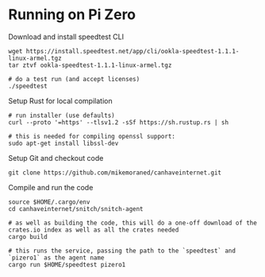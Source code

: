 # Running on Pi Zero

Download and install speedtest CLI

    wget https://install.speedtest.net/app/cli/ookla-speedtest-1.1.1-linux-armel.tgz
    tar ztvf ookla-speedtest-1.1.1-linux-armel.tgz

    # do a test run (and accept licenses)
    ./speedtest

Setup Rust for local compilation

    # run installer (use defaults)
    curl --proto '=https' --tlsv1.2 -sSf https://sh.rustup.rs | sh

    # this is needed for compiling openssl support:
    sudo apt-get install libssl-dev

Setup Git and checkout code

    git clone https://github.com/mikemoraned/canhaveinternet.git

Compile and run the code

    source $HOME/.cargo/env
    cd canhaveinternet/snitch/snitch-agent

    # as well as building the code, this will do a one-off download of the crates.io index as well as all the crates needed
    cargo build

    # this runs the service, passing the path to the `speedtest` and `pizero1` as the agent name
    cargo run $HOME/speedtest pizero1
